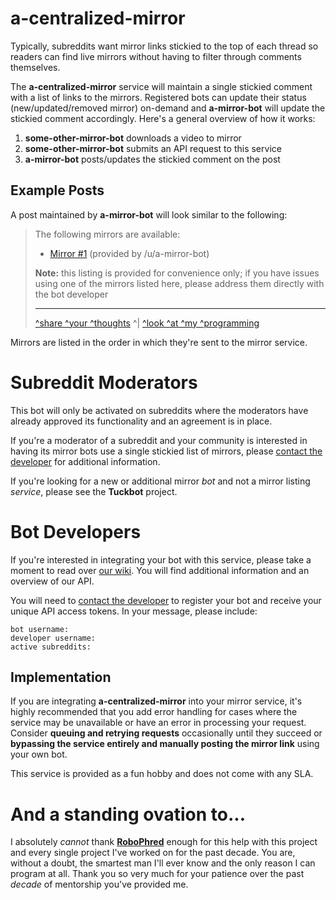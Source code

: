 # a-centralized-mirror

Typically, subreddits want mirror links stickied to the top of each thread so readers can find live mirrors without having to filter through comments themselves.

The **a-centralized-mirror** service will maintain a single stickied comment with a list of links to the mirrors. Registered bots can update their status (new/updated/removed mirror) on-demand and **a-mirror-bot** will update the stickied comment accordingly. Here's a general overview of how it works:

1. **some-other-mirror-bot** downloads a video to mirror
2. **some-other-mirror-bot** submits an API request to this service
3. **a-mirror-bot** posts/updates the stickied comment on the post

## Example Posts

A post maintained by **a-mirror-bot** will look similar to the following:

> The following mirrors are available:
>
> - [Mirror #1](https://youtube.com/) (provided by /u/a-mirror-bot)
>
> **Note:** this listing is provided for convenience only; if you have issues using one of the mirrors listed here, please address them directly with the bot developer
>
> ---
>
> [^share ^your ^thoughts](https://api.amirror.link/thoughts) ^| [^look ^at ^my ^programming](https://api.amirror.link/source)

Mirrors are listed in the order in which they're sent to the mirror service.

# Subreddit Moderators

This bot will only be activated on subreddits where the moderators have already approved its functionality and an agreement is in place.

If you're a moderator of a subreddit and your community is interested in having its mirror bots use a single stickied list of mirrors, please [contact the developer](https://reddit.com/message/compose/?to=a-mirror-bot&subject=a-mirror-bot%20-%20new%20subreddit%20support&message=bot%20username:%20%60mybot%60%0Adeveloper%20username:%20%60thebot_developer%60%0Aactive%20subreddits:%20%60/r/MySubreddit%60) for additional information.

If you're looking for a new or additional mirror _bot_ and not a mirror listing _service_, please see the **Tuckbot** project.

# Bot Developers

If you're interested in integrating your bot with this service, please take a moment to read over [our wiki](https://github.com/kyleratti/a-centralized-mirror/wiki). You will find additional information and an overview of our API.

You will need to [contact the developer](https://reddit.com/message/compose/?to=a-mirror-bot&subject=a-realized-mirror%20-%20api%20access) to register your bot and receive your unique API access tokens. In your message, please include:

```
bot username:
developer username:
active subreddits:
```

## Implementation

If you are integrating **a-centralized-mirror** into your mirror service, it's highly recommended that you add error handling for cases where the service may be unavailable or have an error in processing your request. Consider **queuing and retrying requests** occasionally until they succeed or **bypassing the service entirely and manually posting the mirror link** using your own bot.

This service is provided as a fun hobby and does not come with any SLA.

# And a standing ovation to...

I absolutely _cannot_ thank **[RoboPhred](https://github.com/robophred)** enough for this help with this project and every single project I've worked on for the past decade. You are, without a doubt, the smartest man I'll ever know and the only reason I can program at all. Thank you so very much for your patience over the past _decade_ of mentorship you've provided me.
